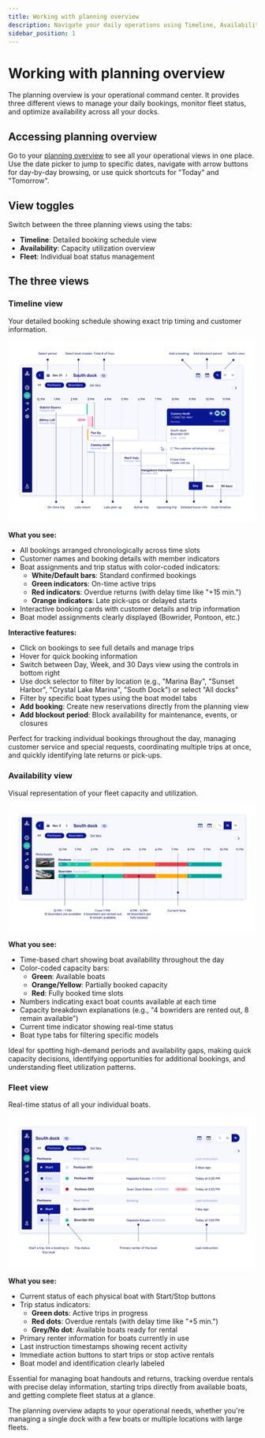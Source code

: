```yaml
---
title: Working with planning overview
description: Navigate your daily operations using Timeline, Availability, and Fleet views
sidebar_position: 1
---
```


# Working with planning overview

The planning overview is your operational command center. It provides three different views to manage your daily bookings, monitor fleet status, and optimize availability across all your docks.

## Accessing planning overview

Go to your [planning overview](https://dashboard.letsbook.app/planning) to see all your operational views in one place. Use the date picker to jump to specific dates, navigate with arrow buttons for day-by-day browsing, or use quick shortcuts for "Today" and "Tomorrow".

## View toggles

Switch between the three planning views using the tabs:
- **Timeline**: Detailed booking schedule view
- **Availability**: Capacity utilization overview
- **Fleet**: Individual boat status management

## The three views

### Timeline view

Your detailed booking schedule showing exact trip timing and customer information.

![Planning Timeline View](./graphics/planning-timeline.png)

**What you see:**
- All bookings arranged chronologically across time slots
- Customer names and booking details with member indicators
- Boat assignments and trip status with color-coded indicators:
  - **White/Default bars**: Standard confirmed bookings
  - **Green indicators**: On-time active trips
  - **Red indicators**: Overdue returns (with delay time like "+15 min.")
  - **Orange indicators**: Late pick-ups or delayed starts
- Interactive booking cards with customer details and trip information
- Boat model assignments clearly displayed (Bowrider, Pontoon, etc.)

**Interactive features:**
- Click on bookings to see full details and manage trips
- Hover for quick booking information
- Switch between Day, Week, and 30 Days view using the controls in bottom right
- Use dock selector to filter by location (e.g., "Marina Bay", "Sunset Harbor", "Crystal Lake Marina", "South Dock") or select "All docks"
- Filter by specific boat types using the boat model tabs
- **Add booking**: Create new reservations directly from the planning view
- **Add blockout period**: Block availability for maintenance, events, or closures

Perfect for tracking individual bookings throughout the day, managing customer service and special requests, coordinating multiple trips at once, and quickly identifying late returns or pick-ups.

### Availability view

Visual representation of your fleet capacity and utilization.

![Planning Availability View](./graphics/planning-availability.png)

**What you see:**
- Time-based chart showing boat availability throughout the day
- Color-coded capacity bars:
  - **Green**: Available boats
  - **Orange/Yellow**: Partially booked capacity
  - **Red**: Fully booked time slots
- Numbers indicating exact boat counts available at each time
- Capacity breakdown explanations (e.g., "4 bowriders are rented out, 8 remain available")
- Current time indicator showing real-time status
- Boat type tabs for filtering specific models

Ideal for spotting high-demand periods and availability gaps, making quick capacity decisions, identifying opportunities for additional bookings, and understanding fleet utilization patterns.

### Fleet view

Real-time status of all your individual boats.

![Planning Fleet View](./graphics/planning-fleet.png)

**What you see:**
- Current status of each physical boat with Start/Stop buttons
- Trip status indicators:
  - **Green dots**: Active trips in progress
  - **Red dots**: Overdue rentals (with delay time like "+5 min.")
  - **Grey/No dot**: Available boats ready for rental
- Primary renter information for boats currently in use
- Last instruction timestamps showing recent activity
- Immediate action buttons to start trips or stop active rentals
- Boat model and identification clearly labeled

Essential for managing boat handouts and returns, tracking overdue rentals with precise delay information, starting trips directly from available boats, and getting complete fleet status at a glance.

The planning overview adapts to your operational needs, whether you're managing a single dock with a few boats or multiple locations with large fleets.
